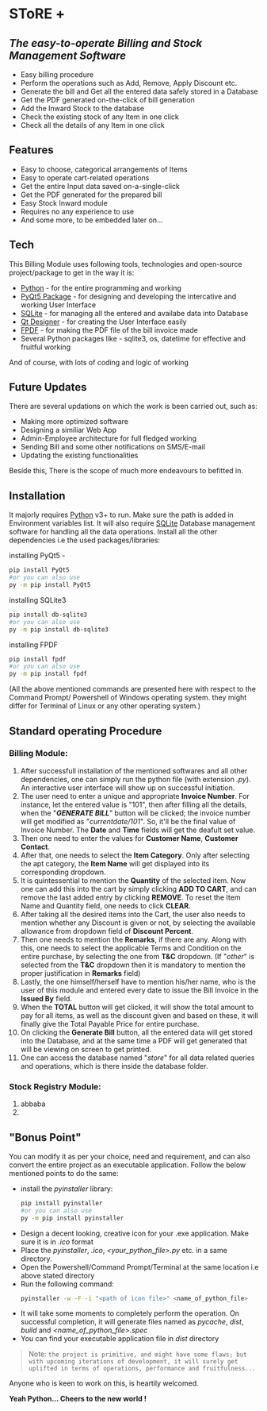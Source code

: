 # SToRE + 
## _The easy-to-operate Billing and Stock Management Software_
- Easy billing procedure
- Perform the operations such as Add, Remove, Apply Discount etc.
- Generate the bill and Get all the entered data safely stored in a Database
- Get the PDF generated on-the-click of bill generation 
- Add the Inward Stock to the database
- Check the existing stock of any Item in one click
- Check all the details of any Item in one click

## Features

- Easy to choose, categorical arrangements of Items 
- Easy to operate cart-related operations
- Get the entire Input data saved on-a-single-click
- Get the PDF generated for the prepared bill
- Easy Stock Inward module
- Requires no any experience to use
- And some more, to be embedded later on...

## Tech

This Billing Module uses following tools, technologies and open-source project/package to get in the way it is:

- [Python](https://www.python.org/) - for the entire programming and working
- [PyQt5 Package](https://pypi.org/project/PyQt5/) - for designing and developing the intercative and working User Interface
- [SQLite](https://www.sqlite.org/index.html) - for managing all the entered and availabe data into Database
- [Qt Designer](https://www.qt.io/download) - for creating the User Interface easily
- [FPDF](https://pyfpdf.readthedocs.io/en/latest/) - for making the PDF file of the bill invoice made
- Several Python packages like - sqlite3, os, datetime for effective and fruitful working

And of course, with lots of coding and logic of working

## Future Updates

There are several updations on which the work is been carried out, such as:

- Making more optimized software
- Designing a similiar Web App
- Admin-Employee architecture for full fledged working
- Sending Bill and some other notifications on SMS/E-mail
- Updating the existing functionalities

Beside this, There is the scope of much more endeavours to befitted in.

## Installation

It majorly requires [Python](https://www.python.org/) v3+ to run. Make sure the path is added in Environment variables list.
It will also require [SQLite](https://www.sqlite.org/download.html) Database management software for handling all the data operations.
Install all the other dependencies i.e the used packages/libraries:

installing PyQt5 -
```sh
pip install PyQt5
#or you can also use
py -m pip install PyQt5
```

installing SQLite3
```sh
pip install db-sqlite3
#or you can also use
py -m pip install db-sqlite3
```

installing FPDF 
```sh
pip install fpdf
#or you can also use
py -m pip install fpdf
```
(All the above mentioned commands are presented here with respect to the Command Prompt/ Powershell of Windows operating system. they might differ for Terminal of Linux or any other operating system.)

## Standard operating Procedure
### Billing Module:
1. After successfull installation of the mentioned softwares and all other dependencies, one can simply run the python file (with extension _.py_). An interactive user interface will show up on successful initiation.
2. The user need to enter a unique and appropriate **Invoice Number**. For instance, let the entered value is "101", then after filling all the details, when the "_**GENERATE BILL**_" button will be clicked; the invoice number will get modified as "_currentdate/101_". So, it'll be the final value of Invoice Number. 
The **Date** and **Time** fields will get the deafult set value.
3. Then one need to enter the values for **Customer Name**, **Customer Contact**.
4. After that, one needs to select the **Item Category**. Only after selecting the apt category, the **Item Name** will get displayed into its corresponding dropdown.
5. It is quintessential to mention the **Quantity** of the selected item. Now one can add this into the cart by simply clicking **ADD TO CART**, and can remove the last added entry by clicking **REMOVE**. To reset the Item Name and Quantity field, one needs to click **CLEAR**.
6. After taking all the desired items into the Cart, the user also needs to mention whether any Discount is given or not, by selecting the available allowance from dropdown field of **Discount Percent**. 
7. Then one needs to mention the **Remarks**, if there are any. Along with this, one needs to select the applicable Terms and Condition on the entire purchase, by selecting the one from **T&C** dropdown.
(If "*other*" is selected from the **T&C** dropdown then it is mandatory to mention the proper justification in **Remarks** field)
8. Lastly, the one himself/herself have to mention his/her name, who is the user of this module and entered every date to issue the Bill Invoice in the **Issued By** field.
9. When the **TOTAL** button will get clicked, it will show the total amount to pay for all items, as well as the discount given and based on these, it will finally give the Total Payable Price for entire purchase.
10. On clicking the **Generate Bill** button, all the entered data will get stored into the Database, and at the same time a PDF will get generated that will be viewing on screen to get printed.
11. One can access the database named "*store*" for all data related queries and operations, which is there inside the database folder.

### Stock Registry Module:
1. abbaba
2. 



## "Bonus Point"
You can modify it as per your choice, need and requirement, and can also convert the entire project as an executable application. Follow the below mentioned points to do the same:
- install the _pyinstaller_ library:
    ```sh
    pip install pyinstaller
    #or you can also use
    py -m pip install pyinstaller
    ```
- Design a decent looking, creative icon for your .exe application. Make sure it is in _.ico_ format
- Place the _pyinstaller_, _<your icon>.ico_, _<your_python_file>.py_ etc. in a same directory.
- Open the Powershell/Command Prompt/Terminal at the same location i.e above stated directory
- Run the following command:
    ```sh
    pyinstaller -w -F -i "<path of icon file>" <name_of_python_file>
    ```
- It will take some moments to completely perform the operation. On successful completion, it will generate files named as _pycache_, _dist_, _build_ and _<name_of_python_file>.spec_
- You can find your executable application file in _dist_ directory


> Note: `the project is primitive, and might have some flaws; but with upcoming iterations of development, it will surely get uplifted in terms of operations, performance and fruitfulness...` 

Anyone who is keen to work on this, is heartily welcomed.


**Yeah Python... Cheers to the new world !**

